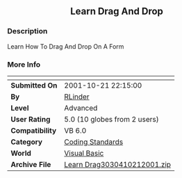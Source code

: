 ﻿<div align="center">

## Learn Drag And Drop


</div>

### Description

Learn How To Drag And Drop On A Form
 
### More Info
 


<span>             |<span>
---                |---
**Submitted On**   |2001-10-21 22:15:00
**By**             |[RLinder](https://github.com/Planet-Source-Code/PSCIndex/blob/master/ByAuthor/rlinder.md)
**Level**          |Advanced
**User Rating**    |5.0 (10 globes from 2 users)
**Compatibility**  |VB 6\.0
**Category**       |[Coding Standards](https://github.com/Planet-Source-Code/PSCIndex/blob/master/ByCategory/coding-standards__1-43.md)
**World**          |[Visual Basic](https://github.com/Planet-Source-Code/PSCIndex/blob/master/ByWorld/visual-basic.md)
**Archive File**   |[Learn Drag3030410212001\.zip](https://github.com/Planet-Source-Code/rlinder-learn-drag-and-drop__1-28320/archive/master.zip)








